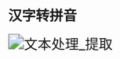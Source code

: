 # 汉字转拼音

<img src="https://img.alicdn.com/imgextra/i4/533062069/O1CN01Lj7e9g1R9eAqQNd9E_!!533062069.gif" alt="文本处理_提取" style="zoom:200%;" />
